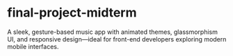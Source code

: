 # final-project-midterm
A sleek, gesture-based music app with animated themes, glassmorphism UI, and responsive design—ideal for front-end developers exploring modern mobile interfaces.

